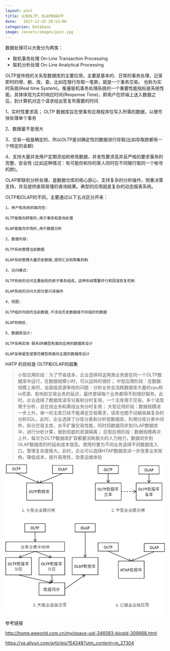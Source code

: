 ```yaml
---
layout: post
title: 认知OLTP、OLAP和HATP
date:   2017-12-25 20:52:06
categories: Database
image: /assets/images/post.jpg
---
```


数据处理可以大致分为两类：

+ 联机事务处理 On-Line Transaction Processing
+ 联机分析处理 On-Line Analytical Processing

OLTP是传统的关系型数据库的主要应用，主要是基本的、日常的事务处理，记录即时的增、删、改、查，比如在银行存取一笔款，就是一个事务交易。
也称为实时系统(Real time System)。衡量联机事务处理系统的一个重要性能指标是系统性能，具体体现为实时响应时间(Response Time)，即用户在终端上送入数据之后，到计算机对这个请求给出答复所需要的时间

1、实时性要求高；
OLTP 数据库旨在使事务应用程序仅写入所需的数据，以便尽快处理单个事务

2、数据量不是很大

3、交易一般是确定的，所以OLTP是对确定性的数据进行存取(比如存取款都有一个特定的金额)

4、支持大量并发用户定期添加和修改数据，并发性要求高并且严格的要求事务的完整、安全性 (比如这种情况：有可能你和你的家人同时在不同银行取同一个帐号的款)。

OLAP即联机分析处理，是数据仓库的核心部心，支持复杂的分析操作，侧重决策支持，并且提供直观易懂的查询结果。典型的应用就是复杂的动态报表系统。

OLTP和OLAP的不同，主要通过以下五点区分开来：

```
1、用户和系统的面向性:

OLTP是面向顾客的,用于事务和查询处理

OLAP是面向市场的,用于数据分析

2、数据内容:

OLTP系统管理当前数据

OLAP系统管理大量历史数据,提供汇总和聚集机制

3、访问模式:

OLTP系统的访问主要由短的原子事务组成，这种系统需要并行和回滚恢复机制

OLAP系统的访问大部分是只读操作

4、视图:

OLTP组织内部的当前数据,不涉及历史数据或不同组织的数据

OLAP则相反.

5、数据库设计:

OLTP采用实体-联系ER模型和面向应用的数据库设计

OLAP采用星型或雪花模型和面向主题的数据库设计
```

HATP 的目标是 OLTP和OLAP的超集

>小型应用阶段：为了节省成本，企业选择将这两类业务放在同一个OLTP数据库中运行，在数据规模小时，可以运转的很好；
中型应用阶段：在数据规模上来时，会面临资源争抢的问题：分析业务会消耗数据库大量的cpu和io资源，影响到交易业务的延迟，最终使得每个业务都得不到很好服务。此时，企业选择了数据库读写分离和分时复用，一个主库用于交易，多个读库用于分析，且在线业务和离线业务分时复用；
大型应用阶段：数据规模进一步上升，单一的主库已经不能满足交易需求，读库也跑不动越来越复杂的分析SQL。此时，企业选择了分库分表和分析型数据库，利用分库分表中间件，拆分交易主库，水平扩展交易性能，同时将数据同步到OLAP数据库中，进行分析计算，做到彻底的资源隔离；
巨型应用阶段：数据规模再次上升，每次为OLTP数据库扩容都要消耗极大的人力物力，数据同步到OLAP数据库的时延和成本很高，使用时要为不同业务选择不同数据库入口，管理复杂度极大。此时，企业可以选择HTAP数据库进一步改善业务架构，降低成本，提升易用性，改善运维体验

![hatp]( /assets/images/20171225/hatp.jpg "HATP")

参考链接

http://home.eeworld.com.cn/my/space-uid-346593-blogid-309668.html

https://yq.aliyun.com/articles/154348?utm_content=m_27304
